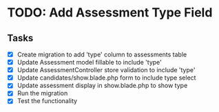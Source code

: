 # TODO: Add Assessment Type Field

## Tasks
- [x] Create migration to add 'type' column to assessments table
- [x] Update Assessment model fillable to include 'type'
- [x] Update AssessmentController store validation to include 'type'
- [x] Update candidates/show.blade.php form to include type select
- [x] Update assessment display in show.blade.php to show type
- [x] Run the migration
- [x] Test the functionality
